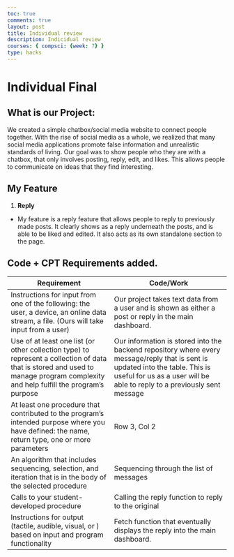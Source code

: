 ```yaml
---
toc: true
comments: true
layout: post
title: Individual review
description: Indicidual review
courses: { compsci: {week: 7} }
type: hacks
---
```


# Individual Final

## What is our Project:
We created a simple chatbox/social media website to connect people together. With the rise of social media as a whole, we realized that many social media applications promote false information and unrealistic standards of living. Our goal was to show people who they are with a chatbox, that only involves posting, reply, edit, and likes. This allows people to communicate on ideas that they find interesting.

## My Feature
1. **Reply**
 - My feature is a reply feature that allows people to reply to previously made posts. It clearly shows as a reply underneath the posts, and is able to be liked and edited. It also acts as its own standalone section to the page.

 
## Code + CPT Requirements added.

| Requirement | Code/Work |
|-------------|-----------|
| Instructions for input from one of the following: the user, a device, an online data stream, a file. (Ours will take input from a user) | Our project takes text data from a user and is shown as either a post or reply in the main dashboard. |
| Use of at least one list (or other collection type) to represent a collection of data that is stored and used to manage program complexity and help fulfill the program’s purpose | Our information is stored into the backend repository where every message/reply that is sent is updated into the table. This is useful for us as a user will be able to reply to a previously sent message|
| At least one procedure that contributed to the program’s intended purpose where you have defined: the name, return type, one or more parameters | Row 3, Col 2 |
| An algorithm that includes sequencing, selection, and iteration that is in the body of the selected procedure | Sequencing through the list of messages |
| Calls to your student-developed procedure | Calling the reply function to reply to the original |
| Instructions for output (tactile, audible, visual, or ) based on input and program functionality | Fetch function that eventually displays the reply into the main dashboard. |


